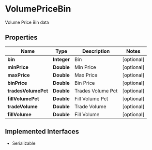 

# VolumePriceBin

Volume Price Bin data

## Properties

Name | Type | Description | Notes
------------ | ------------- | ------------- | -------------
**bin** | **Integer** | Bin |  [optional]
**minPrice** | **Double** | Min Price |  [optional]
**maxPrice** | **Double** | Max Price |  [optional]
**binPrice** | **Double** | Bin Price |  [optional]
**tradesVolumePct** | **Double** | Trades Volume Pct |  [optional]
**fillVolumePct** | **Double** | Fill Volume Pct |  [optional]
**tradeVolume** | **Double** | Trade Volume |  [optional]
**fillVolume** | **Double** | Fill Volume |  [optional]


## Implemented Interfaces

* Serializable


